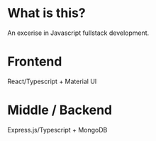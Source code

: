 # What is this?
An excerise in Javascript fullstack development.
# Frontend
React/Typescript + Material UI
# Middle / Backend
Express.js/Typescript + MongoDB
